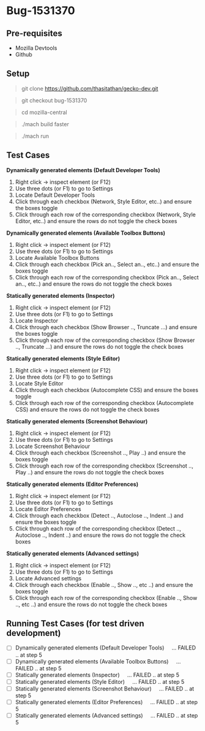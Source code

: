 # Bug-1531370


## Pre-requisites

* Mozilla Devtools
* Github

## Setup

> git clone https://github.com/thasitathan/gecko-dev.git

> git checkout bug-1531370

> cd mozilla-central

> ./mach build faster

> ./mach run

## Test Cases

**Dynamically generated elements (Default Developer Tools)**

1. Right click &rarr; inspect element (or F12)
2. Use three dots (or F1) to go to Settings
3. Locate Default Developer Tools
4. Click through each checkbox (Network, Style Editor, etc..) and ensure the boxes toggle
5. Click through each row of the corresponding checkbox (Network, Style Editor, etc..) and ensure the rows do not toggle the check boxes

**Dynamically generated elements (Available Toolbox Buttons)** 

1. Right click &rarr; inspect element (or F12)
2. Use three dots (or F1) to go to Settings
3. Locate Available Toolbox Buttons
4. Click through each checkbox (Pick an.., Select an.., etc..) and ensure the boxes toggle
5. Click through each row of the corresponding checkbox (Pick an.., Select an.., etc..) and ensure the rows do not toggle the check boxes

**Statically generated elements (Inspector)**

1. Right click &rarr; inspect element (or F12)
2. Use three dots (or F1) to go to Settings
3. Locate Inspector
4. Click through each checkbox (Show Browser .., Truncate ...) and ensure the boxes toggle
5. Click through each row of the corresponding checkbox (Show Browser .., Truncate ...) and ensure the rows do not toggle the check boxes

**Statically generated elements (Style Editor)**

1. Right click &rarr; inspect element (or F12)
2. Use three dots (or F1) to go to Settings
3. Locate Style Editor
4. Click through each checkbox (Autocomplete CSS) and ensure the boxes toggle
5. Click through each row of the corresponding checkbox (Autocomplete CSS) and ensure the rows do not toggle the check boxes

**Statically generated elements (Screenshot Behaviour)**

1. Right click &rarr; inspect element (or F12)
2. Use three dots (or F1) to go to Settings
3. Locate Screenshot Behaviour
4. Click through each checkbox (Screenshot .., Play ..) and ensure the boxes toggle
5. Click through each row of the corresponding checkbox (Screenshot .., Play ..) and ensure the rows do not toggle the check boxes

**Statically generated elements (Editor Preferences)**

1. Right click &rarr; inspect element (or F12)
2. Use three dots (or F1) to go to Settings
3. Locate Editor Preferences
4. Click through each checkbox (Detect .., Autoclose .., Indent ..) and ensure the boxes toggle
5. Click through each row of the corresponding checkbox (Detect .., Autoclose .., Indent ..) and ensure the rows do not toggle the check boxes

**Statically generated elements (Advanced settings)**

1. Right click &rarr; inspect element (or F12)
2. Use three dots (or F1) to go to Settings
3. Locate Advanced settings
4. Click through each checkbox (Enable .., Show .., etc ..) and ensure the boxes toggle
5. Click through each row of the corresponding checkbox (Enable .., Show .., etc ..) and ensure the rows do not toggle the check boxes

## Running Test Cases (for test driven development)
- [ ] Dynamically generated elements (Default Developer Tools) &nbsp; &nbsp; ... FAILED .. at step 5 
- [ ] Dynamically generated elements (Available Toolbox Buttons) &nbsp; &nbsp; ... FAILED .. at step 5 
- [ ] Statically generated elements (Inspector) &nbsp; &nbsp; ... FAILED .. at step 5 
- [ ] Statically generated elements (Style Editor) &nbsp; &nbsp; ... FAILED .. at step 5 
- [ ] Statically generated elements (Screenshot Behaviour) &nbsp; &nbsp; ... FAILED .. at step 5 
- [ ] Statically generated elements (Editor Preferences) &nbsp; &nbsp; ... FAILED .. at step 5 
- [ ] Statically generated elements (Advanced settings) &nbsp; &nbsp; ... FAILED .. at step 5 
